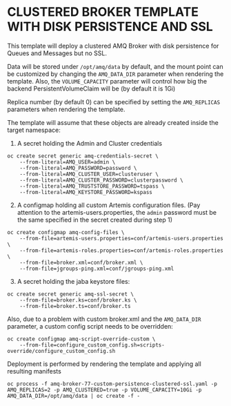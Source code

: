 # CLUSTERED BROKER TEMPLATE WITH DISK PERSISTENCE AND SSL

This template will deploy a clustered AMQ Broker with disk persistence for Queues and Messages but no SSL.

Data will be stored under `/opt/amq/data` by default, and the mount point can be customized by changing the `AMQ_DATA_DIR` parameter when rendering the template.
Also, the `VOLUME_CAPACITY` parameter will control how big the backend PersistentVolumeClaim will be (by default it is 1Gi)

Replica number (by default 0) can be specified by setting the `AMQ_REPLICAS` parameters when rendering the template.

The template will assume that these objects are already created inside the target namespace:

1. A secret holding the Admin and Cluster credentials
```
oc create secret generic amq-credentials-secret \
    --from-literal=AMQ_USER=admin \
    --from-literal=AMQ_PASSWORD=password \
    --from-literal=AMQ_CLUSTER_USER=clusteruser \
    --from-literal=AMQ_CLUSTER_PASSWORD=clusterpassword \
    --from-literal=AMQ_TRUSTSTORE_PASSWORD=tspass \
    --from-literal=AMQ_KEYSTORE_PASSWORD=kspass
```

2. A configmap holding all custom Artemis configuration files. (Pay attention to the artemis-users.properties, the `admin` password must be the same specified in the secret created during step 1)
```
oc create configmap amq-config-files \
    --from-file=artemis-users.properties=conf/artemis-users.properties \
    --from-file=artemis-roles.properties=conf/artemis-roles.properties \
    --from-file=broker.xml=conf/broker.xml \
    --from-file=jgroups-ping.xml=conf/jgroups-ping.xml
```

3. A secret holding the jaba keystore files:
```
oc create secret generic amq-ssl-secret \
    --from-file=broker.ks=conf/broker.ks \
    --from-file=broker.ts=conf/broker.ts
```

Also, due to a problem with custom broker.xml and the `AMQ_DATA_DIR` parameter, a custom config script needs to be overridden:

```
oc create configmap amq-script-override-custom \
    --from-file=configure_custom_config.sh=scripts-override/configure_custom_config.sh
```

Deployment is performed by rendering the template and applying all resulting manifests

```
oc process -f amq-broker-77-custom-persistence-clustered-ssl.yaml -p AMQ_REPLICAS=2 -p AMQ_CLUSTERED=true -p VOLUME_CAPACITY=10Gi -p AMQ_DATA_DIR=/opt/amq/data | oc create -f -
```

